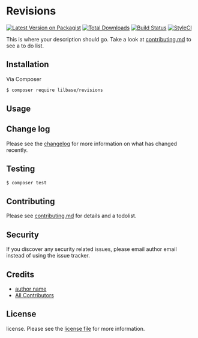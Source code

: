 # Revisions

[![Latest Version on Packagist][ico-version]][link-packagist]
[![Total Downloads][ico-downloads]][link-downloads]
[![Build Status][ico-travis]][link-travis]
[![StyleCI][ico-styleci]][link-styleci]

This is where your description should go. Take a look at [contributing.md](contributing.md) to see a to do list.

## Installation

Via Composer

``` bash
$ composer require lilbase/revisions
```

## Usage

## Change log

Please see the [changelog](changelog.md) for more information on what has changed recently.

## Testing

``` bash
$ composer test
```

## Contributing

Please see [contributing.md](contributing.md) for details and a todolist.

## Security

If you discover any security related issues, please email author email instead of using the issue tracker.

## Credits

- [author name][link-author]
- [All Contributors][link-contributors]

## License

license. Please see the [license file](license.md) for more information.

[ico-version]: https://img.shields.io/packagist/v/lilbase/revisions.svg?style=flat-square
[ico-downloads]: https://img.shields.io/packagist/dt/lilbase/revisions.svg?style=flat-square
[ico-travis]: https://img.shields.io/travis/lilbase/revisions/master.svg?style=flat-square
[ico-styleci]: https://styleci.io/repos/12345678/shield

[link-packagist]: https://packagist.org/packages/lilbase/revisions
[link-downloads]: https://packagist.org/packages/lilbase/revisions
[link-travis]: https://travis-ci.org/lilbase/revisions
[link-styleci]: https://styleci.io/repos/12345678
[link-author]: https://github.com/lilbase
[link-contributors]: ../../contributors

